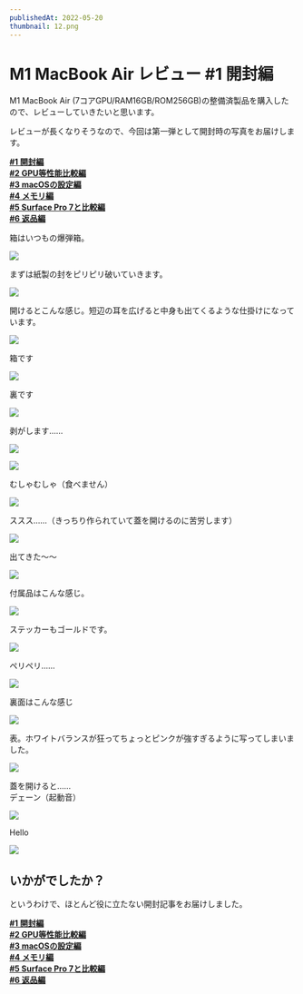 ```yaml
---
publishedAt: 2022-05-20
thumbnail: 12.png
---
```


# M1 MacBook Air レビュー #1 開封編

M1 MacBook Air (7コアGPU/RAM16GB/ROM256GB)の整備済製品を購入したので、レビューしていきたいと思います。

レビューが長くなりそうなので、今回は第一弾として開封時の写真をお届けします。

[**#1 開封編**](../05-20%20m1mba-1)  
[**#2 GPU等性能比較編**](../05-20%20m1mba-2)  
[**#3 macOSの設定編**](../05-20%20m1mba-3)  
[**#4 メモリ編**](../05-20%20m1mba-4)  
[**#5 Surface Pro 7と比較編**](../05-20%20m1mba-5)  
[**#6 返品編**](../05-20%20m1mba-6)

箱はいつもの爆弾箱。

![](0.png)

まずは紙製の封をピリピリ破いていきます。

![](1.png)

開けるとこんな感じ。短辺の耳を広げると中身も出てくるような仕掛けになっています。

![](2.png)

箱です

![](3.png)

裏です

![](4.png)

剥がします……

![](5.png)

![](6.png)

むしゃむしゃ（食べません）

![](7.png)

ススス……（きっちり作られていて蓋を開けるのに苦労します）

![](8.png)

出てきた〜〜

![](9.png)

付属品はこんな感じ。

![](10.png)

ステッカーもゴールドです。

![](11.png)

ペリペリ……

![](12.png)

裏面はこんな感じ

![](13.png)

表。ホワイトバランスが狂ってちょっとピンクが強すぎるように写ってしまいました。

![](14.png)

蓋を開けると……\
デェーン（起動音）

![](15.png)

Hello

![](16.png)

## いかがでしたか？

というわけで、ほとんど役に立たない開封記事をお届けしました。

[**#1 開封編**](../05-20%20m1mba-1)  
[**#2 GPU等性能比較編**](../05-20%20m1mba-2)  
[**#3 macOSの設定編**](../05-20%20m1mba-3)  
[**#4 メモリ編**](../05-20%20m1mba-4)  
[**#5 Surface Pro 7と比較編**](../05-20%20m1mba-5)  
[**#6 返品編**](../05-20%20m1mba-6)
